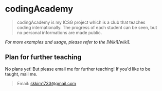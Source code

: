 # codingAcademy
> codingAcademy is my ICSG project which is a club that teaches coding internationally. The progress of each student can be seen, but no personal informations are made public.

_For more examples and usage, please refer to the [Wiki][wiki]._

## Plan for further teaching

No plans yet! But please email me for further teaching! If you'd like to be taught, mail me. 
> Email: skkim1733@gmail.com

